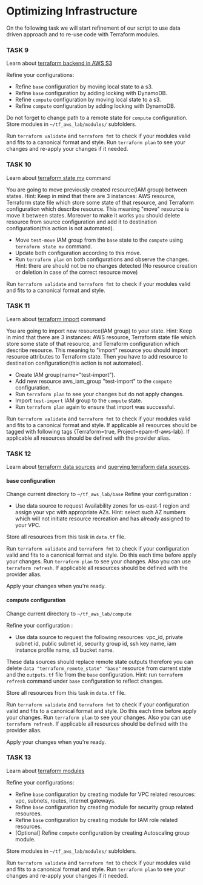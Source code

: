# Optimizing Infrastructure
On the following task we will start refinement of our script to use data driven approach and to re-use code with Terraform modules.

### TASK 9

Learn about [terraform backend in AWS S3](https://www.terraform.io/docs/language/settings/backends/s3.html)

Refine your configurations:

- Refine `base` configuration by moving local state to a s3.
- Refine `base` configuration by adding locking with DynamoDB.
- Refine `compute` configuration by moving local state to a s3.
- Refine `compute` configuration by adding locking with DynamoDB.

Do not forget to change path to a remote state for `compute` configuration.
Store modules in `~/tf_aws_lab/modules/` subfolders.

Run `terraform validate`  and `terraform fmt` to check if your modules valid and fits to a canonical format and style.
Run `terraform plan` to see your changes and re-apply your changes if it needed.

### TASK 10

Learn about [terraform state mv](https://www.terraform.io/docs/cli/commands/state/mv.html) command

You are going to move previously created resource(IAM group) between states.
Hint: Keep in mind that there are 3 instances: AWS resource, Terraform state file which store some state of that resource, and Terraform configuration which describe resource. This meaning "move" resource is move it between states. Moreover to make it works you should delete resource from source configuration and add it to destination configuration(this action is not automated).

- Move `test-move` IAM group from the `base` state to the `compute` using `terraform state mv` command.
- Update both configuration according to this move.
- Run `terraform plan` on both configurations and observe the changes. Hint: there are should not be no changes detected (No resource creation or deletion in case of the correct resource move)

Run `terraform validate`  and `terraform fmt` to check if your modules valid and fits to a canonical format and style.

### TASK 11

Learn about [terraform import](https://www.terraform.io/docs/cli/import/index.html) command

You are going to import new resource(IAM group) to your state.
Hint: Keep in mind that there are 3 instances: AWS resource, Terraform state file which store some state of that resource, and Terraform configuration which describe resource. This meaning to "import" resource you should import resource attributes to Terraform state. Then you have to add resource to destination configuration(this action is not automated).

- Create IAM group(name="test-import").
- Add new resource aws_iam_group "test-import" to the `compute` configuration.
- Run `terraform plan` to see your changes but do not apply changes.
- Import `test-import` IAM group to the `compute` state.
- Run `terraform plan` again to ensure that import was successful.

Run `terraform validate`  and `terraform fmt` to check if your modules valid and fits to a canonical format and style.
If applicable all resources should be tagged with following tags {Terraform=true, Project=epam-tf-aws-lab}.
If applicable all resources should be defined with the provider alias.

### TASK 12
Learn about [terraform data sources](https://www.terraform.io/docs/language/data-sources/index.html) and [querying terraform data sources](https://learn.hashicorp.com/tutorials/terraform/data-sources?in=terraform/configuration-language&utm_source=WEBSITE&utm_medium=WEB_BLOG&utm_offer=ARTICLE_PAGE).

#### base configuration 
Change current directory to `~/tf_aws_lab/base`
Refine your configuration :

- Use data source to request Availability zones for us-east-1 region and assign your vpc with appropriate AZs. Hint: select such AZ numbers which will not initiate resource recreation and has already assigned to your VPC.

Store all resources from this task in `data.tf` file.

Run `terraform validate`  and `terraform fmt` to check if your configuration valid and fits to a canonical format and style. Do this each time before apply your changes.
Run `terraform plan` to see your changes. Also you can use `terraform refresh`.
If applicable all resources should be defined with the provider alias.

Apply your changes when you're ready.

#### compute configuration 
Change current directory to   `~/tf_aws_lab/compute`

Refine your configuration :

- Use data source to request the following resources: vpc_id, private subnet id, public subnet id, security group id, ssh key name, iam instance profile name, s3 bucket name.

These data sources should replace remote state outputs therefore you can delete `data "terraform_remote_state" "base"` resource from current state and the `outputs.tf` file from the `base` configuration.
Hint: run `terraform refresh` command under `base` configuration to reflect changes.

Store all resources from this task in `data.tf` file.

Run `terraform validate`  and `terraform fmt` to check if your configuration valid and fits to a canonical format and style. Do this each time before apply your changes.
Run `terraform plan` to see your changes. Also you can use `terraform refresh`.
If applicable all resources should be defined with the provider alias.

Apply your changes when you're ready.

### TASK 13

Learn about [terraform modules](https://www.terraform.io/docs/language/modules/develop/index.html)

Refine your configurations:

- Refine `base` configuration by creating module for VPC related resources: vpc, subnets, routes, internet gateways.
- Refine `base` configuration by creating module for security group related resources.
- Refine `base` configuration by creating module for IAM role related resources.
- [Optional] Refine `compute` configuration by creating Autoscaling group module.


Store modules in `~/tf_aws_lab/modules/` subfolders.

Run `terraform validate`  and `terraform fmt` to check if your modules valid and fits to a canonical format and style.
Run `terraform plan` to see your changes and re-apply your changes if it needed.
